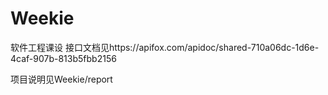 # Weekie
软件工程课设
接口文档见https://apifox.com/apidoc/shared-710a06dc-1d6e-4caf-907b-813b5fbb2156

项目说明见Weekie/report
